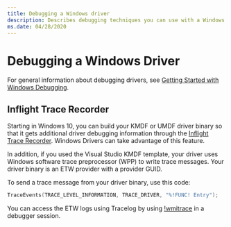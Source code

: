 ```yaml
---
title: Debugging a Windows driver
description: Describes debugging techniques you can use with a Windows driver, in particular the Inflight Trace Recorder.
ms.date: 04/28/2020
---
```


# Debugging a Windows Driver 

For general information about debugging drivers, see [Getting Started with Windows Debugging](../debugger/getting-started-with-windows-debugging.md).

## Inflight Trace Recorder

Starting in Windows 10, you can build your KMDF or UMDF driver binary so that it gets additional driver debugging information through the [Inflight Trace Recorder](../devtest/using-wpp-recorder.md). Windows Drivers can take advantage of this feature.

In addition, if you used the Visual Studio KMDF template, your driver uses Windows software trace preprocessor (WPP) to write trace messages. Your driver binary is an ETW provider with a provider GUID.

To send a trace message from your driver binary, use this code:

   ```cpp
   TraceEvents(TRACE_LEVEL_INFORMATION, TRACE_DRIVER, "%!FUNC! Entry");
   ```

You can access the ETW logs using Tracelog by using [!wmitrace](../debugger/wmi-tracing-extensions--wmitrace-dll-.md) in a debugger session.
